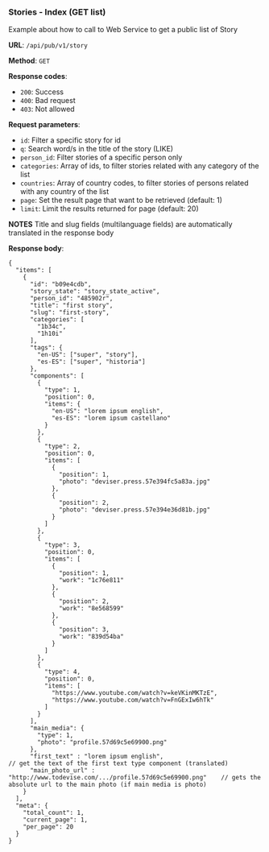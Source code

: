 ### Stories - Index (GET list)

Example about how to call to Web Service to get a public list of 
Story

**URL**: `/api/pub/v1/story`

**Method**: `GET`

**Response codes**: 
* `200`: Success
* `400`: Bad request
* `403`: Not allowed
  
**Request parameters**:
* `id`: Filter a specific story for id
* `q`: Search word/s in the title of the story (LIKE)
* `person_id`: Filter stories of a specific person only
* `categories`: Array of ids, to filter stories related with any category of the list
* `countries`: Array of country codes, to filter stories of persons related with any country of the list
* `page`: Set the result page that want to be retrieved (default: 1)
* `limit`: Limit the results returned for page (default: 20)

**NOTES**
Title and slug fields (multilanguage fields) are automatically translated in the response body

**Response body**:

```
{
  "items": [
    {
      "id": "b09e4cdb",
      "story_state": "story_state_active",
      "person_id": "485902r",
      "title": "first story",
      "slug": "first-story",
      "categories": [
    	"1b34c",
    	"1h10i"
      ],
	  "tags": {
		"en-US": ["super", "story"],
		"es-ES": ["super", "historia"]
	  },
      "components": [
    	{
    	  "type": 1,
    	  "position": 0,
    	  "items": {
    		"en-US": "lorem ipsum english",
    		"es-ES": "lorem ipsum castellano"
    	  }
    	},
    	{
    	  "type": 2,
    	  "position": 0,
    	  "items": [
    		{
    		  "position": 1,
    		  "photo": "deviser.press.57e394fc5a83a.jpg"
    		},
    		{
    		  "position": 2,
    		  "photo": "deviser.press.57e394e36d81b.jpg"
    		}
    	  ]
    	},
    	{
    	  "type": 3,
    	  "position": 0,
    	  "items": [
    		{
    		  "position": 1,
    		  "work": "1c76e811"
    		},
    		{
    		  "position": 2,
    		  "work": "8e568599"
    		},
    		{
    		  "position": 3,
    		  "work": "839d54ba"
    		}
    	  ]
    	},
    	{
    	  "type": 4,
    	  "position": 0,
    	  "items": [
    		"https://www.youtube.com/watch?v=keVKinMKTzE",
    		"https://www.youtube.com/watch?v=FnGExIw6hTk"
    	  ]
    	}
      ],
      "main_media": {
    	"type": 1,
    	"photo": "profile.57d69c5e69900.png"
      },
      "first_text" : "lorem ipsum english", 										// get the text of the first text type component (translated)
      "main_photo_url" : "http://www.todevise.com/.../profile.57d69c5e69900.png" 	// gets the absolute url to the main photo (if main media is photo)
    }
  ],
  "meta": {
    "total_count": 1,
    "current_page": 1,
    "per_page": 20
  }
}
```